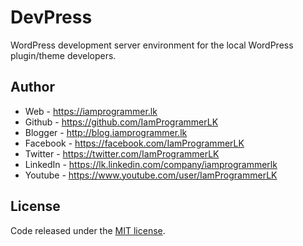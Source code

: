 # DevPress
WordPress development server environment for the local WordPress plugin/theme developers.

## Author
* Web - https://iamprogrammer.lk
* Github - https://github.com/IamProgrammerLK
* Blogger - http://blog.iamprogrammer.lk
* Facebook - https://facebook.com/IamProgrammerLK
* Twitter - https://twitter.com/IamProgrammerLK
* LinkedIn - https://lk.linkedin.com/company/iamprogrammerlk
* Youtube - https://www.youtube.com/user/IamProgrammerLK

## License
Code released under the [MIT license](http://opensource.org/licenses/MIT).
